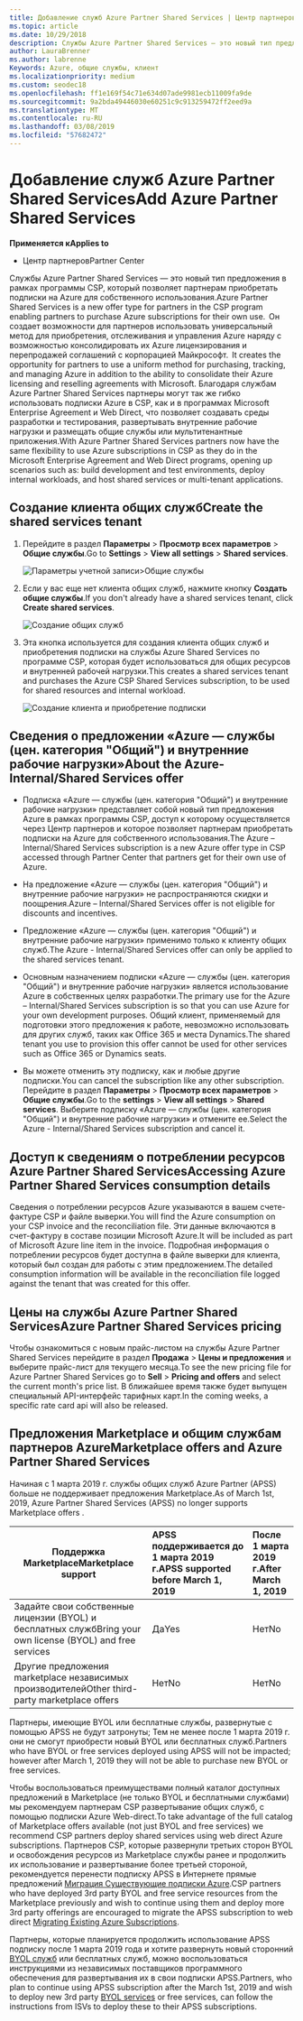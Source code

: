 ```yaml
---
title: Добавление служб Azure Partner Shared Services | Центр партнеров
ms.topic: article
ms.date: 10/29/2018
description: Службы Azure Partner Shared Services — это новый тип предложения в рамках программы CSP, который позволяет партнерам приобретать подписки на Azure для собственного использования.
author: LauraBrenner
ms.author: labrenne
Keywords: Azure, общие службы, клиент
ms.localizationpriority: medium
ms.custom: seodec18
ms.openlocfilehash: ff1e169f54c71e634d07ade9981ecb11009fa9de
ms.sourcegitcommit: 9a2bda49446030e60251c9c913259472ff2eed9a
ms.translationtype: MT
ms.contentlocale: ru-RU
ms.lasthandoff: 03/08/2019
ms.locfileid: "57682472"
---
```

# <a name="add-azure-partner-shared-services"></a><span data-ttu-id="f4289-104">Добавление служб Azure Partner Shared Services</span><span class="sxs-lookup"><span data-stu-id="f4289-104">Add Azure Partner Shared Services</span></span>

<span data-ttu-id="f4289-105">**Применяется к**</span><span class="sxs-lookup"><span data-stu-id="f4289-105">**Applies to**</span></span>

-  <span data-ttu-id="f4289-106">Центр партнеров</span><span class="sxs-lookup"><span data-stu-id="f4289-106">Partner Center</span></span>

<span data-ttu-id="f4289-107">Службы Azure Partner Shared Services — это новый тип предложения в рамках программы CSP, который позволяет партнерам приобретать подписки на Azure для собственного использования.</span><span class="sxs-lookup"><span data-stu-id="f4289-107">Azure Partner Shared Services is a new offer type for partners in the CSP program enabling partners to purchase Azure subscriptions for their own use.</span></span><span data-ttu-id="f4289-108">  Он создает возможности для партнеров использовать универсальный метод для приобретения, отслеживания и управления Azure наряду с возможностью консолидировать их Azure лицензирования и перепродажей соглашений с корпорацией Майкрософт.</span><span class="sxs-lookup"><span data-stu-id="f4289-108">  It creates the opportunity for partners to use a uniform method for purchasing, tracking, and managing Azure in addition to the ability to consolidate their Azure licensing and reselling agreements with Microsoft.</span></span> <span data-ttu-id="f4289-109">Благодаря службам Azure Partner Shared Services партнеры могут так же гибко использовать подписки Azure в CSP, как и в программах Microsoft Enterprise Agreement и Web Direct, что позволяет создавать среды разработки и тестирования, развертывать внутренние рабочие нагрузки и размещать общие службы или мультитенантные приложения.</span><span class="sxs-lookup"><span data-stu-id="f4289-109">With Azure Partner Shared Services partners now have the same flexibility to use Azure subscriptions in CSP as they do in the Microsoft Enterprise Agreement and Web Direct programs, opening up scenarios such as:  build development and test environments, deploy internal workloads, and host shared services or multi-tenant applications.</span></span>  

## <a name="create-the-shared-services-tenant"></a><span data-ttu-id="f4289-110">Создание клиента общих служб</span><span class="sxs-lookup"><span data-stu-id="f4289-110">Create the shared services tenant</span></span>

1. <span data-ttu-id="f4289-111">Перейдите в раздел **Параметры** > **Просмотр всех параметров** > **Общие службы**.</span><span class="sxs-lookup"><span data-stu-id="f4289-111">Go to **Settings** > **View all settings** > **Shared services**.</span></span>

    ![**Параметры учетной записи**>**Общие службы**](images/sharedservices2.png)

2. <span data-ttu-id="f4289-113">Если у вас еще нет клиента общих служб, нажмите кнопку **Создать общие службы**.</span><span class="sxs-lookup"><span data-stu-id="f4289-113">If you don't already have a shared services tenant, click **Create shared services**.</span></span>

    ![Создание общих служб](images/sharedservices3.png)

3. <span data-ttu-id="f4289-115">Эта кнопка используется для создания клиента общих служб и приобретения подписки на службы Azure Shared Services по программе CSP, которая будет использоваться для общих ресурсов и внутренней рабочей нагрузки.</span><span class="sxs-lookup"><span data-stu-id="f4289-115">This creates a shared services tenant and purchases the Azure CSP Shared Services subscription, to be used for shared resources and internal workload.</span></span>

    ![Создание клиента и приобретение подписки](images/sharedservices5.png)

## <a name="about-the-azure--internalshared-services-offer"></a><span data-ttu-id="f4289-117">Сведения о предложении «Azure — службы (цен. категория "Общий") и внутренние рабочие нагрузки»</span><span class="sxs-lookup"><span data-stu-id="f4289-117">About the Azure- Internal/Shared Services offer</span></span>

- <span data-ttu-id="f4289-118">Подписка «Azure — службы (цен. категория "Общий") и внутренние рабочие нагрузки» представляет собой новый тип предложения Azure в рамках программы CSP, доступ к которому осуществляется через Центр партнеров и которое позволяет партнерам приобретать подписки на Azure для собственного использования.</span><span class="sxs-lookup"><span data-stu-id="f4289-118">The Azure – Internal/Shared Services subscription is a new Azure offer type in CSP accessed through Partner Center that partners get for their own use of Azure.</span></span> 

- <span data-ttu-id="f4289-119">На предложение «Azure — службы (цен. категория "Общий") и внутренние рабочие нагрузки» не распространяются скидки и поощрения.</span><span class="sxs-lookup"><span data-stu-id="f4289-119">Azure – Internal/Shared Services offer is not eligible for discounts and incentives.</span></span>

- <span data-ttu-id="f4289-120">Предложение «Azure — службы (цен. категория "Общий") и внутренние рабочие нагрузки» применимо только к клиенту общих служб.</span><span class="sxs-lookup"><span data-stu-id="f4289-120">The Azure - Internal/Shared Services offer can only be applied to the shared services tenant.</span></span>

- <span data-ttu-id="f4289-121">Основным назначением подписки «Azure — службы (цен. категория "Общий") и внутренние рабочие нагрузки» является использование Azure в собственных целях разработки.</span><span class="sxs-lookup"><span data-stu-id="f4289-121">The primary use for the Azure – Internal/Shared Services subscription is so that you can use Azure for your own development purposes.</span></span> <span data-ttu-id="f4289-122">Общий клиент, применяемый для подготовки этого предложения к работе, невозможно использовать для других служб, таких как Office 365 и места Dynamics.</span><span class="sxs-lookup"><span data-stu-id="f4289-122">The shared tenant you use to provision this offer cannot be used for other services such as Office 365 or Dynamics seats.</span></span> 

- <span data-ttu-id="f4289-123">Вы можете отменить эту подписку, как и любые другие подписки.</span><span class="sxs-lookup"><span data-stu-id="f4289-123">You can cancel the subscription like any other subscription.</span></span> <span data-ttu-id="f4289-124">Перейдите в раздел **Параметры** > **Просмотр всех параметров** > **Общие службы**.</span><span class="sxs-lookup"><span data-stu-id="f4289-124">Go to the **settings** > **View all settings** > **Shared services**.</span></span> <span data-ttu-id="f4289-125">Выберите подписку «Azure — службы (цен. категория "Общий") и внутренние рабочие нагрузки» и отмените ее.</span><span class="sxs-lookup"><span data-stu-id="f4289-125">Select the Azure - Internal/Shared Services subscription and cancel it.</span></span>

## <a name="accessing-azure-partner-shared-services-consumption-details"></a><span data-ttu-id="f4289-126">Доступ к сведениям о потреблении ресурсов Azure Partner Shared Services</span><span class="sxs-lookup"><span data-stu-id="f4289-126">Accessing Azure Partner Shared Services consumption details</span></span>

<span data-ttu-id="f4289-127">Сведения о потреблении ресурсов Azure указываются в вашем счете-фактуре CSP и файле выверки.</span><span class="sxs-lookup"><span data-stu-id="f4289-127">You will find the Azure consumption on your CSP invoice and the reconciliation file.</span></span> <span data-ttu-id="f4289-128">Эти данные включаются в счет-фактуру в составе позиции Microsoft Azure.</span><span class="sxs-lookup"><span data-stu-id="f4289-128">It will be included as part of Microsoft Azure line item in the invoice.</span></span> <span data-ttu-id="f4289-129">Подробная информация о потреблении ресурсов будет доступна в файле выверки для клиента, который был создан для работы с этим предложением.</span><span class="sxs-lookup"><span data-stu-id="f4289-129">The detailed consumption information will be available in the reconciliation file logged against the tenant that was created for this offer.</span></span> 

## <a name="azure-partner-shared-services-pricing"></a><span data-ttu-id="f4289-130">Цены на службы Azure Partner Shared Services</span><span class="sxs-lookup"><span data-stu-id="f4289-130">Azure Partner Shared Services pricing</span></span>

<span data-ttu-id="f4289-131">Чтобы ознакомиться с новым прайс-листом на службы Azure Partner Shared Services перейдите в раздел **Продажа** > **Цены и предложения** и выберите прайс-лист для текущего месяца.</span><span class="sxs-lookup"><span data-stu-id="f4289-131">To see the new pricing file for Azure Partner Shared Services go to **Sell** > **Pricing and offers** and select the current month's price list.</span></span> <span data-ttu-id="f4289-132">В ближайшее время также будет выпущен специальный API-интерфейс тарифных карт.</span><span class="sxs-lookup"><span data-stu-id="f4289-132">In the coming weeks, a specific rate card api will also be released.</span></span>

## <a name="marketplace-offers-and-azure-partner-shared-services"></a><span data-ttu-id="f4289-133">Предложения Marketplace и общим службам партнеров Azure</span><span class="sxs-lookup"><span data-stu-id="f4289-133">Marketplace offers and Azure Partner Shared Services</span></span>

<span data-ttu-id="f4289-134">Начиная с 1 марта 2019 г. службы общих служб Azure Partner (APSS) больше не поддерживает предложения Marketplace.</span><span class="sxs-lookup"><span data-stu-id="f4289-134">As of March 1st, 2019, Azure Partner Shared Services (APSS) no longer supports Marketplace offers .</span></span>   

|<span data-ttu-id="f4289-135">**Поддержка Marketplace**</span><span class="sxs-lookup"><span data-stu-id="f4289-135">**Marketplace support**</span></span>   |<span data-ttu-id="f4289-136">**APSS поддерживается до 1 марта 2019 г.**</span><span class="sxs-lookup"><span data-stu-id="f4289-136">**APSS supported before March 1, 2019**</span></span>|<span data-ttu-id="f4289-137">**После 1 марта 2019 г.**</span><span class="sxs-lookup"><span data-stu-id="f4289-137">**After March 1, 2019**</span></span>|
|---------------------------|:----------------------------|:-------------------|
|<span data-ttu-id="f4289-138">Задайте свои собственные лицензии (BYOL) и бесплатных служб</span><span class="sxs-lookup"><span data-stu-id="f4289-138">Bring your own license (BYOL) and free services</span></span>   | <span data-ttu-id="f4289-139">Да</span><span class="sxs-lookup"><span data-stu-id="f4289-139">Yes</span></span>   | <span data-ttu-id="f4289-140">Нет</span><span class="sxs-lookup"><span data-stu-id="f4289-140">No</span></span>|
|<span data-ttu-id="f4289-141">Другие предложения marketplace независимых производителей</span><span class="sxs-lookup"><span data-stu-id="f4289-141">Other third-party marketplace offers</span></span>   | <span data-ttu-id="f4289-142">Нет</span><span class="sxs-lookup"><span data-stu-id="f4289-142">No</span></span>   |<span data-ttu-id="f4289-143">Нет</span><span class="sxs-lookup"><span data-stu-id="f4289-143">No</span></span>|


<span data-ttu-id="f4289-144">Партнеры, имеющие BYOL или бесплатные службы, развернутые с помощью APSS не будут затронуты; Тем не менее после 1 марта 2019 г. они не смогут приобрести новый BYOL или бесплатных служб.</span><span class="sxs-lookup"><span data-stu-id="f4289-144">Partners who have BYOL or free services deployed using APSS will not be impacted; however after  March 1, 2019 they will not be able to purchase new BYOL or free services.</span></span> 

<span data-ttu-id="f4289-145">Чтобы воспользоваться преимуществами полный каталог доступных предложений в Marketplace (не только BYOL и бесплатными службами) мы рекомендуем партнерам CSP развертывание общих служб, с помощью подписки Azure Web-direct.</span><span class="sxs-lookup"><span data-stu-id="f4289-145">To take advantage of the full catalog of Marketplace offers available (not just BYOL and free services) we recommend CSP partners deploy shared services using web direct Azure subscriptions.</span></span>  <span data-ttu-id="f4289-146">Партнеров CSP, которые развернули третьих сторон BYOL и освобождения ресурсов из Marketplace службы ранее и продолжить их использование и развертывание более третьей стороной, рекомендуется перенести подписку APSS в Интернете прямые предложений [Миграция Существующие подписки Azure](https://docs.microsoft.com/azure/cloud-solution-provider/migration/migration#migrating-existing-azure-subscriptions).</span><span class="sxs-lookup"><span data-stu-id="f4289-146">CSP partners who have deployed 3rd party BYOL and free service resources from the Marketplace previously and wish to continue using them and deploy more 3rd party offerings are encouraged to migrate the APSS subscription to web direct [Migrating Existing Azure Subscriptions](https://docs.microsoft.com/azure/cloud-solution-provider/migration/migration#migrating-existing-azure-subscriptions).</span></span>

<span data-ttu-id="f4289-147">Партнеры, которые планируется продолжить использование APSS подписку после 1 марта 2019 года и хотите развернуть новый сторонний [BYOL служб](https://azuremarketplace.microsoft.com/marketplace/apps?filters=byol) или бесплатных служб, можно воспользоваться инструкциями из независимых поставщиков программного обеспечения для развертывания их в свои подписки APSS.</span><span class="sxs-lookup"><span data-stu-id="f4289-147">Partners, who plan to continue using APSS subscription after the March 1st, 2019 and wish to deploy new 3rd party [BYOL services](https://azuremarketplace.microsoft.com/marketplace/apps?filters=byol) or free services, can follow the instructions from ISVs to deploy these to their APSS subscriptions.</span></span>

